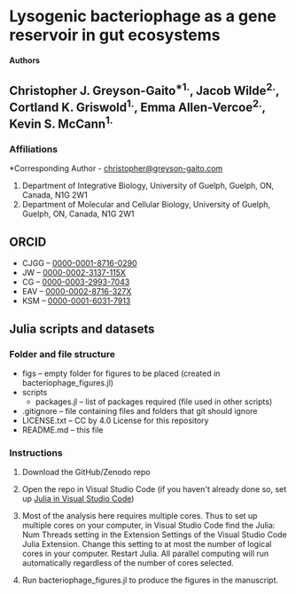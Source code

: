 Lysogenic bacteriophage as a gene reservoir in gut ecosystems
=========

#### Authors
Christopher J. Greyson-Gaito<sup>*1.</sup>, Jacob Wilde<sup>2.</sup>, Cortland K. Griswold<sup>1.</sup>, Emma Allen-Vercoe<sup>2.</sup>, Kevin S. McCann<sup>1.</sup>
----------

### Affiliations
*Corresponding Author - christopher@greyson-gaito.com

1. Department of Integrative Biology, University of Guelph, Guelph, ON, Canada, N1G 2W1
2. Department of Molecular and Cellular Biology, University of Guelph, Guelph, ON, Canada, N1G 2W1

## ORCID
* CJGG &ndash; [0000-0001-8716-0290](https://orcid.org/0000-0001-8716-0290)
* JW &ndash; [0000-0002-3137-115X](https://orcid.org/0000-0002-3137-115X)
* CG &ndash; [0000-0003-2993-7043](https://orcid.org/0000-0003-2993-7043)
* EAV &ndash; [0000-0002-8716-327X](https://orcid.org/0000-0002-8716-327X)
* KSM &ndash; [0000-0001-6031-7913](https://orcid.org/0000-0001-6031-7913)

## Julia scripts and datasets

### Folder and file structure
* figs &ndash; empty folder for figures to be placed (created in bacteriophage_figures.jl)
* scripts
    * packages.jl &ndash; list of packages required (file used in other scripts)
* .gitignore &ndash; file containing files and folders that git should ignore
* LICENSE.txt &ndash; CC by 4.0 License for this repository
* README.md &ndash; this file

### Instructions

1. Download the GitHub/Zenodo repo
2. Open the repo in Visual Studio Code (if you haven't already done so, set up [Julia in Visual Studio Code](https://www.julia-vscode.org/))
3. Most of the analysis here requires multiple cores. Thus to set up multiple cores on your computer, in Visual Studio Code find the Julia: Num Threads setting in the Extension Settings of the Visual Studio Code Julia Extension. Change this setting to at most the number of logical cores in your computer. Restart Julia. All parallel computing will run automatically regardless of the number of cores selected.

5. Run bacteriophage_figures.jl to produce the figures in the manuscript.
